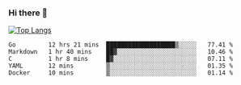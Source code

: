 ### Hi there 👋

<!--
**3Xpl0it3r/3Xpl0it3r** is a ✨ _special_ ✨ repository because its `README.md` (this file) appears on your GitHub profile.

Here are some ideas to get you started:

- 🔭 I’m currently working on ...
- 🌱 I’m currently learning ...
- 👯 I’m looking to collaborate on ...
- 🤔 I’m looking for help with ...
- 💬 Ask me about ...
- 📫 How to reach me: ...
- 😄 Pronouns: ...
- ⚡ Fun fact: ...
-->


[![Top Langs](https://github-readme-stats.vercel.app/api/top-langs/?username=3Xpl0it3r&layout=compact)](https://github.com/3Xpl0it3r/3Xpl0it3r)

<!--START_SECTION:waka-->
```text
Go         12 hrs 21 mins  ███████████████████▒░░░░░   77.41 % 
Markdown   1 hr 40 mins    ██▓░░░░░░░░░░░░░░░░░░░░░░   10.46 % 
C          1 hr 8 mins     █▓░░░░░░░░░░░░░░░░░░░░░░░   07.11 % 
YAML       12 mins         ▒░░░░░░░░░░░░░░░░░░░░░░░░   01.35 % 
Docker     10 mins         ▒░░░░░░░░░░░░░░░░░░░░░░░░   01.14 % 
```
<!--END_SECTION:waka-->
